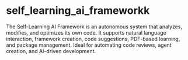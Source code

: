 # self_learning_ai_frameworkk
The Self-Learning AI Framework is an autonomous system that analyzes, modifies, and optimizes its own code. It supports natural language interaction, framework creation, code suggestions, PDF-based learning, and package management. Ideal for automating code reviews, agent creation, and AI-driven development.
